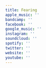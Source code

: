 ```yaml
---
title: Fearing
apple_music: ''
bandcamp: ''
facebook: ''
google_music: ''
instagram: ''
soundcloud: ''
spotify: ''
twitter: ''
website: ''
youtube: ''
---
```

